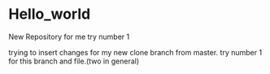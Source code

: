 # Hello_world
New Repository for me try number 1

trying to insert changes for my new clone branch from master.
try number 1 for this branch and file.(two in general)

